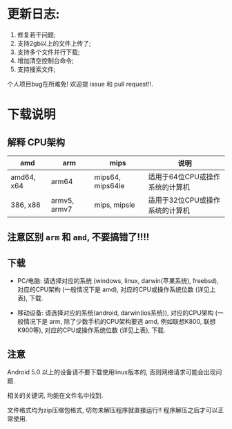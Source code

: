 # 更新日志: 

1. 修复若干问题;
2. 支持2gb以上的文件上传了;
3. 支持多个文件并行下载;
4. 增加清空控制台命令;
5. 支持搜索文件;

个人项目bug在所难免! 欢迎提 issue 和 pull request!!.

# 下载说明

## 解释 CPU架构

|amd|arm| mips| 说明 |
|-----|----------------|------------------|------------------|
|amd64, x64 |arm64   | mips64, mips64le |适用于64位CPU或操作系统的计算机|
|386, x86 |armv5, armv7  | mips, mipsle |适用于32位CPU或操作系统的计算机|

## 注意区别 `arm` 和 `amd`, 不要搞错了!!!!

## 下载

* PC/电脑: 
    请选择对应的系统 (windows, linux, darwin(苹果系统), freebsd), 对应的CPU架构 (一般情况下是 amd), 对应的CPU或操作系统位数 (详见上表), 下载.

* 移动设备: 
    请选择对应的系统(android, darwin(ios系统)), 对应的CPU架构 (一般情况下是 arm, 除了少数手机的CPU架构要选 amd, 例如联想K800, 联想K900等), 对应的CPU或操作系统位数  (详见上表), 下载.

## 注意

Android 5.0 以上的设备请不要下载使用linux版本的, 否则网络请求可能会出现问题.

相关的关键词, 均能在文件名中找到. 

文件格式均为zip压缩包格式, 切勿未解压程序就直接运行!! 程序解压之后才可以正常使用.
